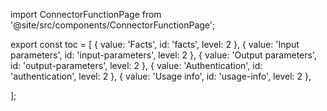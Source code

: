 import ConnectorFunctionPage from '@site/src/components/ConnectorFunctionPage';

export const toc = [
{ value: 'Facts', id: 'facts', level: 2 },
{ value: 'Input parameters', id: 'input-parameters', level: 2 },
{ value: 'Output parameters', id: 'output-parameters', level: 2 },
{ value: 'Authentication', id: 'authentication', level: 2 },
{ value: 'Usage info', id: 'usage-info', level: 2 },

];

<ConnectorFunctionPage jsonFile="box.sign/create_sign_request.json" />